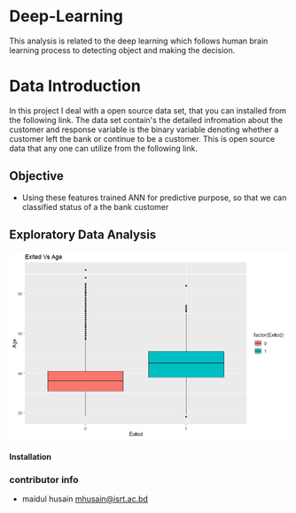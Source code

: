 # Deep-Learning
This analysis is related to the deep learning which follows human brain learning process to detecting object and making the decision. 
# Data Introduction
In this project I deal with a open source data set, that you can installed from the following link. The data set contain's the detailed infromation about the customer and response variable is the binary variable denoting whether a customer left the bank or continue to be a customer.
This is open source data that any one can utilize from the following link.
## Objective
- Using these features trained ANN for predictive purpose, so that we can classified status of a the bank customer 

## Exploratory Data Analysis
![](Images/Age.png)

#### Installation 
### contributor info
- maidul husain <mhusain@isrt.ac.bd>

